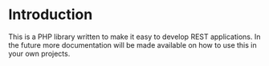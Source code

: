 # Introduction
This is a PHP library written to make it easy to develop REST applications. In 
the future more documentation will be made available on how to use this in your 
own projects.

